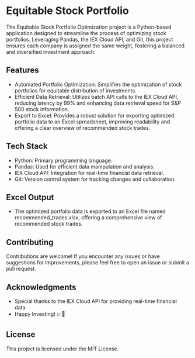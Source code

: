 # Equitable Stock Portfolio

The Equitable Stock Portfolio Optimization project is a Python-based application designed to streamline the process of optimizing stock portfolios. Leveraging Pandas, the IEX Cloud API, and Git, this project ensures each company is assigned the same weight, fostering a balanced and diversified investment approach.

## Features

- Automated Portfolio Optimization: Simplifies the optimization of stock portfolios for equitable distribution of investments.
- Efficient Data Retrieval: Utilizes batch API calls to the IEX Cloud API, reducing latency by 99% and enhancing data retrieval speed for S&P 500 stock information.
- Export to Excel: Provides a robust solution for exporting optimized portfolio data to an Excel spreadsheet, improving readability and offering a clear overview of recommended stock trades.

## Tech Stack

- Python: Primary programming language.
- Pandas: Used for efficient data manipulation and analysis.
- IEX Cloud API: Integration for real-time financial data retrieval.
- Git: Version control system for tracking changes and collaboration.

## Excel Output

- The optimized portfolio data is exported to an Excel file named recommended_trades.xlsx, offering a comprehensive view of recommended stock trades.

## Contributing

Contributions are welcome! If you encounter any issues or have suggestions for improvements, please feel free to open an issue or submit a pull request.

## Acknowledgments

- Special thanks to the IEX Cloud API for providing real-time financial data.
- Happy Investing! 📈🚀

## License

This project is licensed under the MIT License.
